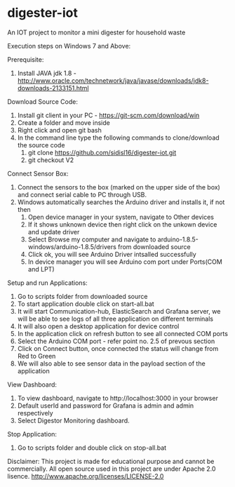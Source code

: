# digester-iot
An IOT project to monitor a mini digester for household waste

Execution steps on Windows 7 and Above:

Prerequisite:
1. Install JAVA jdk 1.8 - http://www.oracle.com/technetwork/java/javase/downloads/jdk8-downloads-2133151.html

Download Source Code:
1. Install git client in your PC - https://git-scm.com/download/win
2. Create a folder and move inside 
3. Right click and open git bash
4. In the command line type the following commands to clone/download the source code
   1. git clone https://github.com/sidisl16/digester-iot.git
   2. git checkout V2
   
Connect Sensor Box:
1. Connect the sensors to the box (marked on the upper side of the box) and connect serial cable to PC through USB.
2. Windows automatically searches the Arduino driver and installs it, if not then
    1. Open device manager in your system, navigate to Other devices  
    2. If it shows unknown device then right click on the unkown device and update driver
    3. Select Browse my computer and navigate to arduino-1.8.5-windows/arduino-1.8.5/drivers from downloaded source
    4. Click ok, you will see Arduino Driver intsalled successfully
    5. In device manager you will see Arduino com port under Ports(COM and LPT)

Setup and run Applications: 
1. Go to scripts folder from downloaded source
2. To start application double click on start-all.bat
3. It will start Communication-hub, ElasticSearch and Grafana server, 
    we will be able to see logs of all three application on different terminals
4. It will also open a desktop application for device control
5. In the application click on refresh button to see all connected COM ports
6. Select the Arduino COM port - refer point no. 2.5 of prevous section
7. Click on Connect button, once connected the status will change from Red to Green
8. We will also able to see sensor data in the payload section of the application

View Dashboard:
1. To view dashboard, navigate to http://localhost:3000 in your browser
2. Default userId and password for Grafana is admin and admin respectively
3. Select Digestor Monitoring dashboard.

Stop Application:
1. Go to scripts folder and double click on stop-all.bat

Disclaimer: 
This project is made for educational purpose and cannot be commercially.
All open source used in this project are under Apache 2.0 lisence.
http://www.apache.org/licenses/LICENSE-2.0
